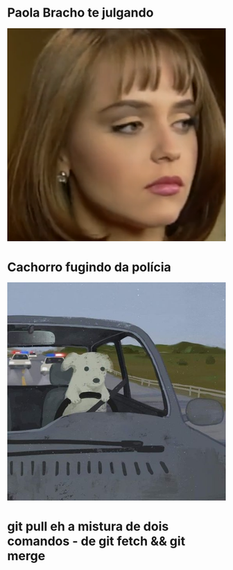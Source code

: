 # Paola Bracho te julgando

![](img/cabecote.png)

#  Cachorro fugindo da polícia
![](img/foge.jpg)

# git pull eh a mistura de dois comandos - de git fetch && git merge
